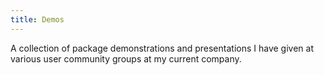 ```yaml
---
title: Demos
---
```


A collection of package demonstrations and presentations I have given at various user community groups at my current company.
